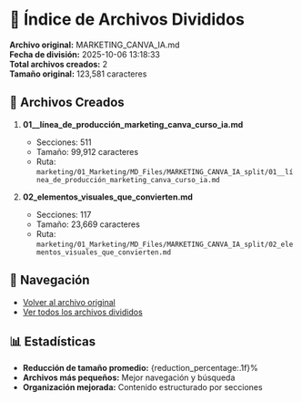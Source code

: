# 📁 Índice de Archivos Divididos

**Archivo original:** MARKETING_CANVA_IA.md  
**Fecha de división:** 2025-10-06 13:18:33  
**Total archivos creados:** 2  
**Tamaño original:** 123,581 caracteres  

## 📄 Archivos Creados

1. **01__línea_de_producción_marketing_canva_curso_ia.md**
   - Secciones: 511
   - Tamaño: 99,912 caracteres
   - Ruta: `marketing/01_Marketing/MD_Files/MARKETING_CANVA_IA_split/01__línea_de_producción_marketing_canva_curso_ia.md`

2. **02_elementos_visuales_que_convierten.md**
   - Secciones: 117
   - Tamaño: 23,669 caracteres
   - Ruta: `marketing/01_Marketing/MD_Files/MARKETING_CANVA_IA_split/02_elementos_visuales_que_convierten.md`


## 🔗 Navegación

- [Volver al archivo original](../MARKETING_CANVA_IA.md)
- [Ver todos los archivos divididos](./)

## 📊 Estadísticas

- **Reducción de tamaño promedio:** {reduction_percentage:.1f}%
- **Archivos más pequeños:** Mejor navegación y búsqueda
- **Organización mejorada:** Contenido estructurado por secciones
